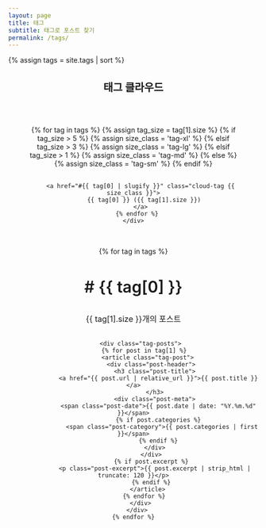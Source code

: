 ```yaml
---
layout: page
title: 태그
subtitle: 태그로 포스트 찾기
permalink: /tags/
---
```


<div class="tags-container">
  {% assign tags = site.tags | sort %}
  
  <div class="tags-cloud">
    <h2>태그 클라우드</h2>
    <div class="cloud">
      {% for tag in tags %}
        {% assign tag_size = tag[1].size %}
        {% if tag_size > 5 %}
          {% assign size_class = 'tag-xl' %}
        {% elsif tag_size > 3 %}
          {% assign size_class = 'tag-lg' %}
        {% elsif tag_size > 1 %}
          {% assign size_class = 'tag-md' %}
        {% else %}
          {% assign size_class = 'tag-sm' %}
        {% endif %}
        
        <a href="#{{ tag[0] | slugify }}" class="cloud-tag {{ size_class }}">
          {{ tag[0] }} ({{ tag[1].size }})
        </a>
      {% endfor %}
    </div>
  </div>
  
  <div class="tags-detail">
    {% for tag in tags %}
      <div class="tag-section" id="{{ tag[0] | slugify }}">
        <h2 class="tag-title"># {{ tag[0] }}</h2>
        <p class="tag-description">{{ tag[1].size }}개의 포스트</p>
        
        <div class="tag-posts">
          {% for post in tag[1] %}
            <article class="tag-post">
              <div class="post-header">
                <h3 class="post-title">
                  <a href="{{ post.url | relative_url }}">{{ post.title }}</a>
                </h3>
                <div class="post-meta">
                  <span class="post-date">{{ post.date | date: "%Y.%m.%d" }}</span>
                  {% if post.categories %}
                    <span class="post-category">{{ post.categories | first }}</span>
                  {% endif %}
                </div>
              </div>
              {% if post.excerpt %}
                <p class="post-excerpt">{{ post.excerpt | strip_html | truncate: 120 }}</p>
              {% endif %}
            </article>
          {% endfor %}
        </div>
      </div>
    {% endfor %}
  </div>
</div>

<style>
.tags-container {
  max-width: 1000px;
  margin: 0 auto;
}

.tags-cloud {
  margin-bottom: 4rem;
  text-align: center;
}

.tags-cloud h2 {
  margin-bottom: 2rem;
}

.cloud {
  display: flex;
  flex-wrap: wrap;
  justify-content: center;
  gap: 1rem;
  padding: 2rem;
  background: var(--surface);
  border-radius: var(--radius-lg);
  border: 1px solid var(--border);
}

.cloud-tag {
  text-decoration: none;
  padding: 0.5rem 1rem;
  border-radius: var(--radius-md);
  background: var(--background);
  border: 1px solid var(--border);
  transition: var(--transition);
  color: var(--text-secondary);
}

.cloud-tag:hover {
  background: var(--primary-color);
  color: white;
  transform: translateY(-2px);
  text-decoration: none;
}

.cloud-tag.tag-xl {
  font-size: 1.2rem;
  font-weight: 600;
  color: var(--primary-color);
}

.cloud-tag.tag-lg {
  font-size: 1.1rem;
  font-weight: 500;
}

.cloud-tag.tag-md {
  font-size: 1rem;
}

.cloud-tag.tag-sm {
  font-size: 0.9rem;
}

.tag-section {
  margin-bottom: 4rem;
  padding-bottom: 3rem;
  border-bottom: 1px solid var(--border);
}

.tag-section:last-child {
  border-bottom: none;
}

.tag-title {
  color: var(--primary-color);
  margin-bottom: 0.5rem;
  font-size: 2rem;
  font-weight: 600;
}

.tag-description {
  color: var(--text-muted);
  margin-bottom: 2rem;
  font-size: 1rem;
}

.tag-posts {
  display: grid;
  gap: 1.5rem;
}

.tag-post {
  background: var(--surface);
  padding: 1.5rem;
  border-radius: var(--radius-lg);
  border: 1px solid var(--border);
  transition: var(--transition);
}

.tag-post:hover {
  box-shadow: 0 4px 15px var(--shadow);
}

.post-header {
  display: flex;
  justify-content: space-between;
  align-items: flex-start;
  margin-bottom: 1rem;
  gap: 1rem;
}

.tag-post .post-title {
  margin-bottom: 0;
  font-size: 1.2rem;
  flex: 1;
}

.tag-post .post-title a {
  color: var(--text-primary);
  text-decoration: none;
  transition: var(--transition);
}

.tag-post .post-title a:hover {
  color: var(--primary-color);
}

.tag-post .post-meta {
  display: flex;
  flex-direction: column;
  align-items: flex-end;
  gap: 0.25rem;
  flex-shrink: 0;
}

.tag-post .post-date {
  color: var(--text-muted);
  font-size: 0.9rem;
}

.tag-post .post-category {
  background: var(--primary-color);
  color: white;
  padding: 0.2rem 0.5rem;
  border-radius: 0.25rem;
  font-size: 0.8rem;
}

.tag-post .post-excerpt {
  color: var(--text-secondary);
  line-height: 1.6;
  margin-bottom: 0;
}

@media (max-width: 768px) {
  .cloud {
    padding: 1rem;
  }
  
  .cloud-tag {
    font-size: 0.9rem !important;
  }
  
  .tag-title {
    font-size: 1.5rem;
  }
  
  .post-header {
    flex-direction: column;
    align-items: flex-start;
  }
  
  .tag-post .post-meta {
    align-items: flex-start;
    flex-direction: row;
    gap: 1rem;
  }
}
</style>
